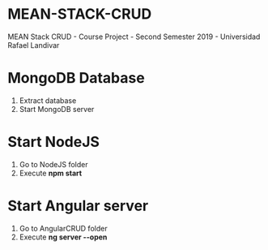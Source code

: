 # MEAN-STACK-CRUD
MEAN Stack CRUD - Course Project - Second Semester 2019 - Universidad Rafael Landivar

# MongoDB Database
1. Extract database
2. Start MongoDB server

# Start NodeJS
1. Go to NodeJS folder
2. Execute **npm start**

# Start Angular server
1. Go to AngularCRUD folder
2. Execute **ng server --open**
